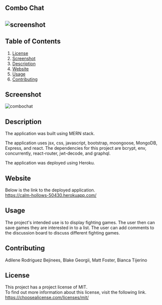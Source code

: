  ## Combo Chat

  ## ![screenshot](https://img.shields.io/badge/License-MIT-blue.svg)

  ## Table of Contents
  1.  [License](#license)
  2.  [Screenshot](#screenshot)
  3.  [Description](#description)
  4.  [Website](#website)
  5.  [Usage](#usage)
  6.  [Contributing](#contributing)

 ## Screenshot
![combochat](https://user-images.githubusercontent.com/93060262/163086765-cc2d15bf-d8aa-4b0f-a49a-cd18764b16f6.png)

 ## Description
 The application was built using MERN stack.  
 
 The application uses jsx, css, javascript, bootstrap, moongoose, MongoDB, Express, and react.
 The dependencies for this project are bcrypt, env, concurrently, react-router, jwt-decode, and graphql.  

 The application was deployed using Heroku.  

 ## Website
 Below is the link to the deployed application.  
 https://calm-hollows-50430.herokuapp.com/

 ## Usage 
 The project's intended use is to display fighting games.  The user then can save games they are interested in to a list.  The user can add comments to the discussion board to discuss different fighting games.  

 ## Contributing 
 Adilene Rodriguez Bejinees, Blake Georgii, Matt Foster, Bianca Tijerino

 ## License 
 This project has a project license of MIT.  
 To find out more information about this license, visit the following link.
 https://choosealicense.com/licenses/mit/